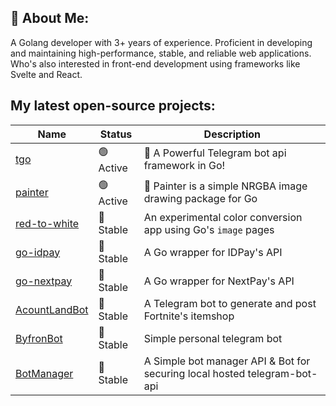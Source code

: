 ## 💫 About Me:

A Golang developer with 3+ years of experience. Proficient in developing and maintaining high-performance, stable, and reliable web applications. Who's also interested in front-end development using frameworks like Svelte and React.

## My latest open-source projects:

| Name                                                       | Status    | Description                                                               |
| ---------------------------------------------------------- | --------- | ------------------------------------------------------------------------- |
| [tgo](https://github.com/haashemi/tgo)                     | 🟢 Active | 🤖 A Powerful Telegram bot api framework in Go!                           |
| [painter](https://github.com/haashemi/painter)             | 🟢 Active | 🎨 Painter is a simple NRGBA image drawing package for Go                 |
| [red-to-white](https://github.com/haashemi/red-to-white)   | 🔵 Stable | An experimental color conversion app using Go's `image` pages             |
| [go-idpay](https://github.com/haashemi/go-idpay)           | 🔵 Stable | A Go wrapper for IDPay's API                                              |
| [go-nextpay](https://github.com/haashemi/go-nextpay)       | 🔵 Stable | A Go wrapper for NextPay's API                                            |
| [AcountLandBot](https://github.com/haashemi/AcountLandBot) | 🔵 Stable | A Telegram bot to generate and post Fortnite's itemshop                   |
| [ByfronBot](https://github.com/haashemi/ByfronBot)         | 🔵 Stable | Simple personal telegram bot                                              |
| [BotManager](https://github.com/haashemi/BotManager)       | 🔵 Stable | A Simple bot manager API & Bot for securing local hosted telegram-bot-api |
